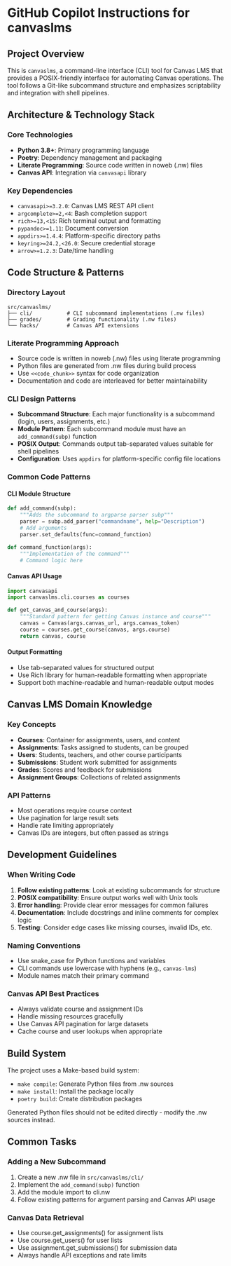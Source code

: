 # GitHub Copilot Instructions for canvaslms

## Project Overview

This is `canvaslms`, a command-line interface (CLI) tool for Canvas LMS that provides a POSIX-friendly interface for automating Canvas operations. The tool follows a Git-like subcommand structure and emphasizes scriptability and integration with shell pipelines.

## Architecture & Technology Stack

### Core Technologies
- **Python 3.8+**: Primary programming language
- **Poetry**: Dependency management and packaging
- **Literate Programming**: Source code written in noweb (.nw) files
- **Canvas API**: Integration via `canvasapi` library

### Key Dependencies
- `canvasapi>=3.2.0`: Canvas LMS REST API client
- `argcomplete>=2,<4`: Bash completion support
- `rich>=13,<15`: Rich terminal output and formatting
- `pypandoc>=1.11`: Document conversion
- `appdirs>=1.4.4`: Platform-specific directory paths
- `keyring>=24.2,<26.0`: Secure credential storage
- `arrow>=1.2.3`: Date/time handling

## Code Structure & Patterns

### Directory Layout
```
src/canvaslms/
├── cli/           # CLI subcommand implementations (.nw files)
├── grades/        # Grading functionality (.nw files)
└── hacks/         # Canvas API extensions
```

### Literate Programming Approach
- Source code is written in noweb (.nw) files using literate programming
- Python files are generated from .nw files during build process
- Use `<<code_chunk>>` syntax for code organization
- Documentation and code are interleaved for better maintainability

### CLI Design Patterns
- **Subcommand Structure**: Each major functionality is a subcommand (login, users, assignments, etc.)
- **Module Pattern**: Each subcommand module must have an `add_command(subp)` function
- **POSIX Output**: Commands output tab-separated values suitable for shell pipelines
- **Configuration**: Uses `appdirs` for platform-specific config file locations

### Common Code Patterns

#### CLI Module Structure
```python
def add_command(subp):
    """Adds the subcommand to argparse parser subp"""
    parser = subp.add_parser("commandname", help="Description")
    # Add arguments
    parser.set_defaults(func=command_function)

def command_function(args):
    """Implementation of the command"""
    # Command logic here
```

#### Canvas API Usage
```python
import canvasapi
import canvaslms.cli.courses as courses

def get_canvas_and_course(args):
    """Standard pattern for getting Canvas instance and course"""
    canvas = Canvas(args.canvas_url, args.canvas_token)
    course = courses.get_course(canvas, args.course)
    return canvas, course
```

#### Output Formatting
- Use tab-separated values for structured output
- Use Rich library for human-readable formatting when appropriate
- Support both machine-readable and human-readable output modes

## Canvas LMS Domain Knowledge

### Key Concepts
- **Courses**: Container for assignments, users, and content
- **Assignments**: Tasks assigned to students, can be grouped
- **Users**: Students, teachers, and other course participants  
- **Submissions**: Student work submitted for assignments
- **Grades**: Scores and feedback for submissions
- **Assignment Groups**: Collections of related assignments

### API Patterns
- Most operations require course context
- Use pagination for large result sets
- Handle rate limiting appropriately
- Canvas IDs are integers, but often passed as strings

## Development Guidelines

### When Writing Code
1. **Follow existing patterns**: Look at existing subcommands for structure
2. **POSIX compatibility**: Ensure output works well with Unix tools
3. **Error handling**: Provide clear error messages for common failures
4. **Documentation**: Include docstrings and inline comments for complex logic
5. **Testing**: Consider edge cases like missing courses, invalid IDs, etc.

### Naming Conventions
- Use snake_case for Python functions and variables
- CLI commands use lowercase with hyphens (e.g., `canvas-lms`)
- Module names match their primary command

### Canvas API Best Practices
- Always validate course and assignment IDs
- Handle missing resources gracefully
- Use Canvas API pagination for large datasets
- Cache course and user lookups when appropriate

## Build System

The project uses a Make-based build system:
- `make compile`: Generate Python files from .nw sources
- `make install`: Install the package locally
- `poetry build`: Create distribution packages

Generated Python files should not be edited directly - modify the .nw sources instead.

## Common Tasks

### Adding a New Subcommand
1. Create a new .nw file in `src/canvaslms/cli/`
2. Implement the `add_command(subp)` function
3. Add the module import to cli.nw
4. Follow existing patterns for argument parsing and Canvas API usage

### Canvas Data Retrieval
- Use course.get_assignments() for assignment lists
- Use course.get_users() for user lists  
- Use assignment.get_submissions() for submission data
- Always handle API exceptions and rate limits